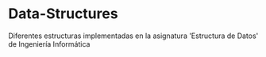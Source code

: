 # Data-Structures
Diferentes estructuras implementadas en la asignatura 'Estructura de Datos' de Ingeniería Informática
